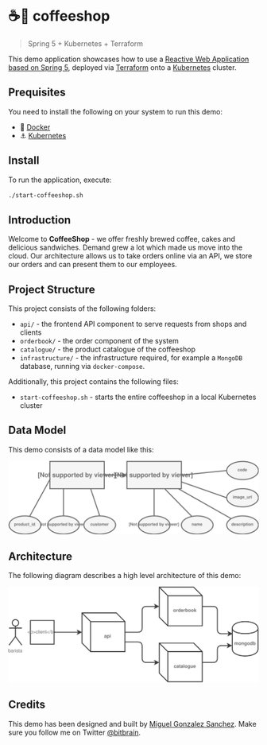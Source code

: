 # ☕️🥐 coffeeshop

> Spring 5 + Kubernetes + Terraform

This demo application showcases how to use a [Reactive Web Application based on Spring 5](https://docs.spring.io/spring/docs/5.0.0.BUILD-SNAPSHOT/spring-framework-reference/html/web-reactive.html), deployed via [Terraform](https://terraform.io) onto a [Kubernetes](https://kubernetes.io) cluster.

## Prequisites

You need to install the following on your system to run this demo:

* 🐳 [Docker](https://www.docker.com)
* ⚓️ [Kubernetes](https://kubernetes.io)

## Install

To run the application, execute:
```bash
./start-coffeeshop.sh
```
## Introduction

Welcome to **CoffeeShop** - we offer freshly brewed coffee, cakes and delicious sandwiches. Demand grew a lot which made us move into the cloud. Our architecture allows us to take orders online via an API, we store our orders and can present them to our employees.

## Project Structure

This project consists of the following folders:

* `api/` - the frontend API component to serve requests from shops and clients
* `orderbook/` - the order component of the system
* `catalogue/` - the product catalogue of the coffeeshop
* `infrastructure/` - the infrastructure required, for example a `MongoDB` database, running via `docker-compose`.

Additionally, this project contains the following files:

* `start-coffeeshop.sh` - starts the entire coffeeshop in a local Kubernetes cluster

## Data Model

This demo consists of a data model like this:

![data-model](data-model.svg)

## Architecture

The following diagram describes a high level architecture of this demo:

![architecture](architecture.svg)

## Credits

This demo has been designed and built by [Miguel Gonzalez Sanchez](https://bitbrain.github.io). Make sure you follow me on Twitter [@bitbrain](https://twitter.com/bitbrain).
